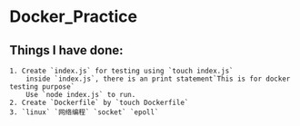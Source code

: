 # Docker_Practice  

## Things I have done:  
    1. Create `index.js` for testing using `touch index.js`  
        inside `index.js`, there is an print statement`This is for docker testing purpose` 
        Use `node index.js` to run.  
    2. Create `Dockerfile` by `touch Dockerfile`
    3. `linux` `网络编程` `socket` `epoll`  
